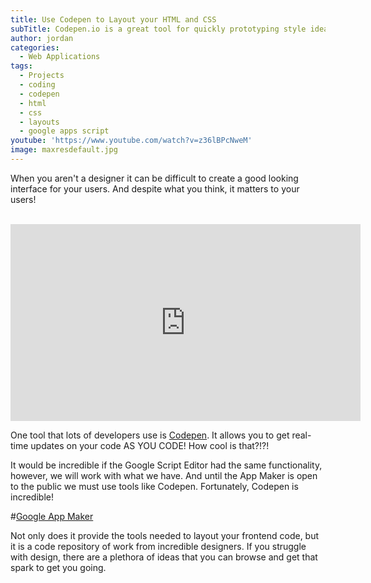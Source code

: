 ```yaml
---
title: Use Codepen to Layout your HTML and CSS
subTitle: Codepen.io is a great tool for quickly prototyping style ideas
author: jordan
categories:
  - Web Applications
tags:
  - Projects
  - coding
  - codepen
  - html
  - css
  - layouts
  - google apps script
youtube: 'https://www.youtube.com/watch?v=z36lBPcNweM'
image: maxresdefault.jpg
---
```


When you aren't a designer it can be difficult to create a good looking interface for your users. And despite what you think, it matters to your users!

​<iframe width="560" height="315" src="https://www.youtube.com/embed/z36lBPcNweM" frameborder="0" allow="autoplay; encrypted-media" allowfullscreen></iframe>

One tool that lots of developers use is [Codepen](https://codepen.io). It allows you to get real-time updates on your code AS YOU CODE! How cool is that?!?!

It would be incredible if the Google Script Editor had the same functionality, however, we will work with what we have. And until the App Maker is open to the public we must use tools like Codepen. Fortunately, Codepen is incredible!

#[Google App Maker](https://developers.google.com/appmaker/)

Not only does it provide the tools needed to layout your frontend code, but it is a code repository of work from incredible designers. If you struggle with design, there are a plethora of ideas that you can browse and get that spark to get you going.

